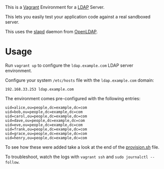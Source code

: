 This is a [Vagrant](https://www.vagrantup.com/) Environment for a [LDAP](https://en.wikipedia.org/wiki/Lightweight_Directory_Access_Protocol) Server.

This lets you easily test your application code against a real sandboxed server.

This uses the [slapd](http://www.openldap.org/software/man.cgi?query=slapd) daemon from [OpenLDAP](http://www.openldap.org/).

# Usage

Run `vagrant up` to configure the `ldap.example.com` LDAP server environment.

Configure your system `/etc/hosts` file with the `ldap.example.com` domain:

    192.168.33.253 ldap.example.com

The environment comes pre-configured with the following entries:

    uid=alice,ou=people,dc=example,dc=com
    uid=bob,ou=people,dc=example,dc=com
    uid=carol,ou=people,dc=example,dc=com
    uid=dave,ou=people,dc=example,dc=com
    uid=eve,ou=people,dc=example,dc=com
    uid=frank,ou=people,dc=example,dc=com
    uid=grace,ou=people,dc=example,dc=com
    uid=henry,ou=people,dc=example,dc=com

To see how these were added take a look at the end of the [provision.sh](provision.sh) file.

To troubleshoot, watch the logs with `vagrant ssh` and `sudo journalctl --follow`.